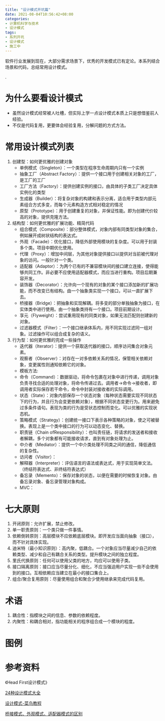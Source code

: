 ```yaml
---
title: "设计模式开坑篇"
date: 2021-08-04T10:56:42+08:00
categories:
- 计算机科学与技术
- 设计模式
tags:
- 系列开坑
- 设计模式
- 施工中
---
```

软件行业发展到现在，大部分需求场景下，优秀的开发模式已有定论。本系列结合场景和代码，总结常用设计模式。
<!--more-->.
# 为什么要看设计模式
- 虽然设计模式经常被人吐槽，但实际上学一点设计模式本质上只是想借鉴前人经验。
- 不仅是代码复用，更要体会经验复用，分解问题的方式方法。
# 常用设计模式列表
1. 创建型：如何更优雅的创建对象
    - 单例模式（Singleton）：一个类型在程序生命周期内只有一个实例
    - 抽象工厂（Abstract Factory）：提供一个接口用于创建相关对象的工厂，是工厂的工厂
    - 工厂方法（Factory）：提供创建实例的接口，由具体的子类工厂决定具体实例化的类型
    - 生成器（Builder）：将复杂对象的构建和表示分离，适合用于类型内部元素组合方式多变，而每个元素构造方式相对稳定的情况
    - 原型（Prototype）：用于创建重复的对象，并保证性能。即为创建代价较高的对象，提供克隆方法。
2. 结构型：如何更优雅的扩展功能、精简代码
    - 组合模式（Composite）：部分整体模式，对象内部有同类型对象的集合，例如展开成树状结构的表达式。
    - 外观（Facade）：优化接口，降低外部使用模块的复杂度。可以用于封装多个类。项目中期优化使用。
    - 代理（Proxy）：增加中间层，为其他对象提供接口以提供对当前被代理对象的访问。一般针对一个类。
    - 适配器（Adaptor）：为两个已有的不兼容模块间的接口建立连接，使得能够共同工作。非必要不应使用适配器模式，而应当进行重构。项目后期兼容开发。
    - 装饰器（Decorator）：允许向一个现有的对象的某个接口添加新的扩展功能，而不改变已有结构。由一个抽象类实现一个接口，可以一直扩展下去。
    - 桥接器（Bridge）：把抽象和实现解耦。将多变的部分单独抽象为接口，在实体类中进行使用。由一个抽象类持有一个接口。项目前期设计。
    - 享元（Flyweight）：尝试重用现有的同类对象，如果无法匹配则创建新的对象。
    - 过滤器模式（Filter）：一个接口继承体系内，用不同实现过滤同一组对象。过滤操作可以组合成复杂的语义。
3. 行为型：如何更优雅的完成一些操作
    - 迭代器（Iterator）：提供一个获取迭代器的接口，顺序访问集合对象元素。
    - 观察者（Observer）：对存在一对多依赖关系的情况，保管相关依赖对象，变更属性则通知依赖它的对象。
    - 模板方法:
    - 命令（Command）：数据驱动，将命令包裹在对象中进行传递，调用对象负责寻找合适的处理对象，将命令传递过去。调用者→命令→接收者，即调用者实际保存若干命令，命令中封装对接收者的实际调用。
    - 状态（State）：对象内部保存一个状态对象（每种状态需要实现不同状态下的行为，并且行为会变更依赖对象），根据不同状态变更行为。用来避免过多条件语句。表现为类的行为是受状态控制而变化。可以优雅的实现状态机。
    - 策略模式（Strategy）：创建统一接口下表示各种策略的对象，使之可被替换。表现上是一个类中接口的行为可以动态变化、替换。
    - 职责链（Chain ofResponsibility）：也叫责任链，将请求的发送者和接收者解耦，多个对象都有可能接收请求，直到有对象处理为止。
    - 中介者（Mediator）：提供一个中介类处理不同类之间的通信，降低通信的复杂性。
    - 访问者（Visitor）：
    - 解释器（Interpreter）：评估语言的语法或表达式，用于实现简单文法。（终结符表达式、非终结符表达式）
    - 备忘录（Memento）：保存对象的状态，以便在需要的时候恢复对象。由备忘录对象、备忘录管理对象构成。
    - MVC：
# 七大原则
1. 开闭原则：允许扩展，禁止修改。
2. 单一职责原则：一个类只做一件事情。
3. 依赖倒转原则：高层模块不应依赖底层模块。即开发应当面向抽象（接口），而不针对具体实现。
4. 迪米特（最小知识原则）：高内聚，低耦合。一个对象应当尽量减少自己的依赖类型、减少和自己有耦合关系的类型。提升模块之间的独立程度。
5. 里氏代换原则：任何可以使用父类的地方，均应可以使用子类。
6. 接口隔离原则：接口应当尽量分化、细化，不应当强迫用户实现一些不会使用到的接口。互相依赖应当建立在最小的接口集合上。
7. 组合/聚合复用原则：尽量使用组合和聚合少使用继承来完成代码复用。
# 术语
1. 耦合性：指模块之间的信息、参数的依赖程度。
2. 内聚性：和耦合相对，指功能相关的程序组合成一个模块的程度。
# 图例
<!-- 插入UML图例定义 -->
# 参考资料
《Head First设计模式》

[24种设计模式大全](https://blog.csdn.net/yanlin813/article/details/52664805)

[设计模式-菜鸟教程](https://www.runoob.com/design-pattern/design-pattern-tutorial.html)

[桥接模式、外观模式、适配器模式的区别](https://www.cnblogs.com/peida/archive/2008/08/01/1257574.html)